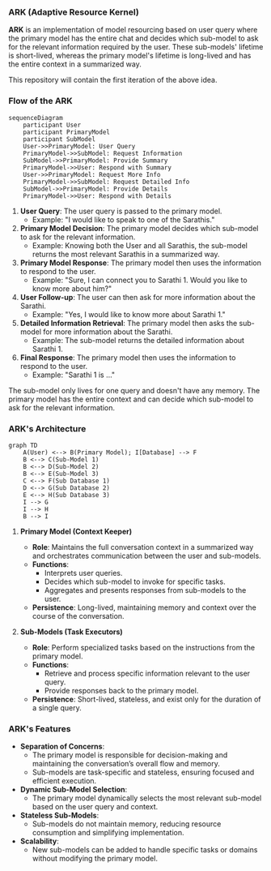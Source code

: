 ### ARK (Adaptive Resource Kernel)

**ARK** is an implementation of model resourcing based on user query where the primary model has the entire chat and decides which sub-model to ask for the relevant information required by the user. These sub-models' lifetime is short-lived, whereas the primary model's lifetime is long-lived and has the entire context in a summarized way.

This repository will contain the first iteration of the above idea.

### Flow of the ARK

```mermaid
sequenceDiagram
    participant User
    participant PrimaryModel
    participant SubModel
    User->>PrimaryModel: User Query
    PrimaryModel->>SubModel: Request Information
    SubModel->>PrimaryModel: Provide Summary
    PrimaryModel->>User: Respond with Summary
    User->>PrimaryModel: Request More Info
    PrimaryModel->>SubModel: Request Detailed Info
    SubModel->>PrimaryModel: Provide Details
    PrimaryModel->>User: Respond with Details
```

1. **User Query**: The user query is passed to the primary model.
   - Example: "I would like to speak to one of the Sarathis."
2. **Primary Model Decision**: The primary model decides which sub-model to ask for the relevant information.
   - Example: Knowing both the User and all Sarathis, the sub-model returns the most relevant Sarathis in a summarized way.
3. **Primary Model Response**: The primary model then uses the information to respond to the user.
   - Example: "Sure, I can connect you to Sarathi 1. Would you like to know more about him?"
4. **User Follow-up**: The user can then ask for more information about the Sarathi.
   - Example: "Yes, I would like to know more about Sarathi 1."
5. **Detailed Information Retrieval**: The primary model then asks the sub-model for more information about the Sarathi.
   - Example: The sub-model returns the detailed information about Sarathi 1.
6. **Final Response**: The primary model then uses the information to respond to the user.
   - Example: "Sarathi 1 is ..."

The sub-model only lives for one query and doesn't have any memory. The primary model has the entire context and can decide which sub-model to ask for the relevant information.

### ARK's Architecture

```mermaid
graph TD
    A(User) <--> B(Primary Model); I[Database] --> F
    B <--> C(Sub-Model 1)
    B <--> D(Sub-Model 2)
    B <--> E(Sub-Model 3)
    C <--> F(Sub Database 1)
    D <--> G(Sub Database 2)
    E <--> H(Sub Database 3)
    I --> G
    I --> H
    B --> I
```

1. **Primary Model (Context Keeper)**
   - **Role**: Maintains the full conversation context in a summarized way and orchestrates communication between the user and sub-models.
   - **Functions**:
     - Interprets user queries.
     - Decides which sub-model to invoke for specific tasks.
     - Aggregates and presents responses from sub-models to the user.
   - **Persistence**: Long-lived, maintaining memory and context over the course of the conversation.

2. **Sub-Models (Task Executors)**
   - **Role**: Perform specialized tasks based on the instructions from the primary model.
   - **Functions**:
     - Retrieve and process specific information relevant to the user query.
     - Provide responses back to the primary model.
   - **Persistence**: Short-lived, stateless, and exist only for the duration of a single query.

### ARK's Features

- **Separation of Concerns**:
  - The primary model is responsible for decision-making and maintaining the conversation’s overall flow and memory.
  - Sub-models are task-specific and stateless, ensuring focused and efficient execution.
- **Dynamic Sub-Model Selection**:
  - The primary model dynamically selects the most relevant sub-model based on the user query and context.
- **Stateless Sub-Models**:
  - Sub-models do not maintain memory, reducing resource consumption and simplifying implementation.
- **Scalability**:
  - New sub-models can be added to handle specific tasks or domains without modifying the primary model.